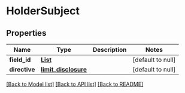 # HolderSubject
## Properties

Name | Type | Description | Notes
------------ | ------------- | ------------- | -------------
**field\_id** | [**List**](string.md) |  | [default to null]
**directive** | [**limit_disclosure**](limit_disclosure.md) |  | [default to null]

[[Back to Model list]](../interface_specification_of_pe_openapi_spec_component.md#documentation-for-models) [[Back to API list]](../interface_specification_of_pe_openapi_spec_component.md#documentation-for-api-endpoints) [[Back to README]](../interface_specification_of_pe_openapi_spec_component.md)

